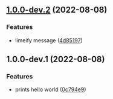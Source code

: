 ## [1.0.0-dev.2](https://github.com/anderssonjohan/trainee-release-with-git/compare/v1.0.0-dev.1...v1.0.0-dev.2) (2022-08-08)


### Features

* limeify message ([4d85197](https://github.com/anderssonjohan/trainee-release-with-git/commit/4d851971486c5a75dee4730554f4e25fcc9da0ca))

## 1.0.0-dev.1 (2022-08-08)


### Features

* prints hello world ([0c794e9](https://github.com/anderssonjohan/trainee-release-with-git/commit/0c794e9059097481ba270262b3117e13f0cccd66))
